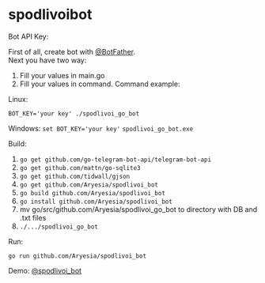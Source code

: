 # spodlivoibot

Bot API Key:

First of all, create bot with [@BotFather](https://t.me/BotFather).  
Next you have two way: 
1. Fill your values in main.go
2. Fill your values in command.
Command example:

Linux:

`BOT_KEY='your key' ./spodlivoi_go_bot`

Windows: 
`set BOT_KEY='your key'`
`spodlivoi_go_bot.exe`

Build: 

1. `go get github.com/go-telegram-bot-api/telegram-bot-api`
2. `go get github.com/mattn/go-sqlite3`
3. `go get github.com/tidwall/gjson`
4. `go get github.com/Aryesia/spodlivoi_bot`
5. `go build github.com/Aryesia/spodlivoi_bot`  
6. `go install github.com/Aryesia/spodlivoi_bot`  
7. mv go/src/github.com/Aryesia/spodlivoi_go_bot to directory with DB and .txt files
8. `./.../spodlivoi_go_bot` 

Run:  

`go run github.com/Aryesia/spodlivoi_bot`

Demo: [@spodlivoi_bot](https://t.me/spodlivoi_bot)  
